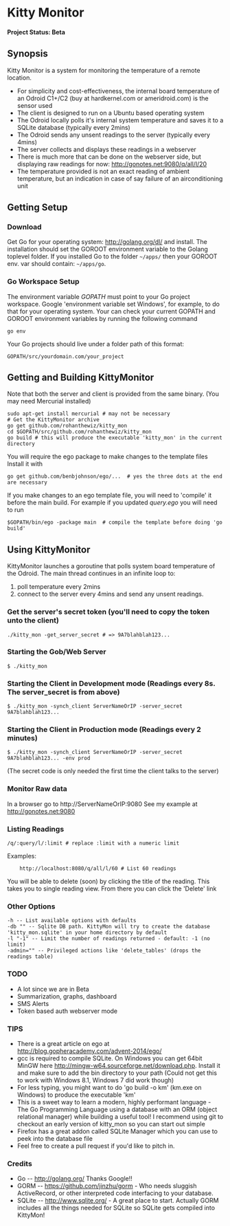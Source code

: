 # Kitty Monitor

#### Project Status: Beta

## Synopsis
Kitty Monitor is a system for monitoring the temperature of a remote location.
* For simplicity and cost-effectiveness, the internal board temperature of an Odroid C1+/C2 (buy at hardkernel.com or ameridroid.com) is the sensor used
* The client is designed to run on a Ubuntu based operating system
* The Odroid locally polls it's internal system temperature and saves it to a SQLite database (typically every 2mins)
* The Odroid sends any unsent readings to the server (typically every 4mins)
* The server collects and displays these readings in a webserver
* There is much more that can be done on the webserver side, but displaying raw readings for now: http://gonotes.net:9080/q/all/l/20
* The temperature provided is not an exact reading of ambient temperature, but an indication in case of say failure of an airconditioning unit

## Getting Setup

### Download
Get Go for your operating system: http://golang.org/dl/ and install. The installation should set the GOROOT environment variable to the Golang toplevel folder.
If you installed Go to the folder ```~/apps/``` then your GOROOT env. var should contain: ```~/apps/go```.

### Go Workspace Setup
The environment variable *GOPATH* must point to your Go project workspace. Google 'environment variable set Windows', for example, to do that for your operating system.
Your can check your current GOPATH and GOROOT environment variables by running the following command
```
go env
```

Your Go projects should live under a folder path of this format:
```
GOPATH/src/yourdomain.com/your_project
```

## Getting and Building KittyMonitor
Note that both the server and client is provided from the same binary.
(You may need Mercurial installed)

```
sudo apt-get install mercurial # may not be necessary
# Get the KittyMonitor archive
go get github.com/rohanthewiz/kitty_mon
cd $GOPATH/src/github.com/rohanthewiz/kitty_mon
go build # this will produce the executable 'kitty_mon' in the current directory
```
You will require the ego package to make changes to the template files
Install it with

```
go get github.com/benbjohnson/ego/...  # yes the three dots at the end are necessary
```
If you make changes to an ego template file, you will need to 'compile' it before the main build.
For example if you updated *query.ego* you will need to run

```
$GOPATH/bin/ego -package main  # compile the template before doing 'go build'
```

## Using KittyMonitor
KittyMonitor launches a goroutine that polls system board temperature of the Odroid.
The main thread continues in an infinite loop to:
 1. poll temperature every 2mins
 2. connect to the server every 4mins and send any unsent readings. 

### Get the server's secret token (you'll need to copy the token unto the client)

```
./kitty_mon -get_server_secret # => 9A7blahblah123...
```

### Starting the Gob/Web Server

```
$ ./kitty_mon
```

### Starting the Client in Development mode (Readings every 8s. The server_secret is from above)

```
$ ./kitty_mon -synch_client ServerNameOrIP -server_secret 9A7blahblah123...
```

### Starting the Client in Production mode (Readings every 2 minutes)

```
$ ./kitty_mon -synch_client ServerNameOrIP -server_secret 9A7blahblah123... -env prod
```
(The secret code is only needed the first time the client talks to the server)

### Monitor Raw data
In a browser go to http://ServerNameOrIP:9080
See my example at http://gonotes.net:9080

### Listing Readings

	/q/:query/l/:limit # replace :limit with a numeric limit

Examples:
```
    http://localhost:8080/q/all/l/60 # List 60 readings
```
You will be able to delete (soon) by clicking the title of the reading. This takes you to single reading view.
From there you can click the 'Delete' link

### Other Options
    
    -h -- List available options with defaults
    -db "" -- Sqlite DB path. KittyMon will try to create the database 'kitty_mon.sqlite' in your home directory by default
    -l "-1" -- Limit the number of readings returned - default: -1 (no limit)
    -admin="" -- Privileged actions like 'delete_tables' (drops the readings table)

### TODO
- A lot since we are in Beta
- Summarization, graphs, dashboard
- SMS Alerts
- Token based auth webserver mode

### TIPS
- There is a great article on ego at http://blog.gopheracademy.com/advent-2014/ego/
- gcc is required to compile SQLite. On Windows you can get 64bit MinGW here http://mingw-w64.sourceforge.net/download.php. Install it and make sure to add the bin directory to your path
  (Could not get this to work with Windows 8.1, Windows 7 did work though)
- For less typing, you might want to do 'go build -o km' (km.exe on Windows) to produce the executable 'km'
- This is a sweet way to learn a modern, highly performant language - The Go Programming Language using a database with an ORM (object relational manager) while building a useful tool!
I recommend using git to checkout an early version of kitty_mon so you can start out simple
- Firefox has a great addon called SQLite Manager which you can use to peek into the database file
- Feel free to create a pull request if you'd like to pitch in.

### Credits
- Go -- http://golang.org/  Thanks Google!!
- GORM -- https://github.com/jinzhu/gorm  - Who needs sluggish ActiveRecord, or other interpreted code interfacing to your database.
- SQLite -- http://www.sqlite.org/ - A great place to start. Actually GORM includes all the things needed for SQLite so SQLite gets compiled into KittyMon!
